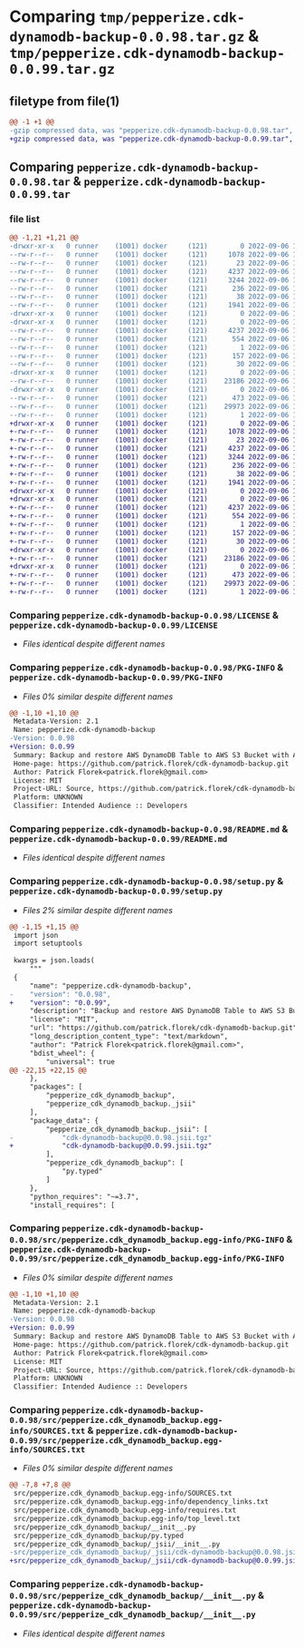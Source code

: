 # Comparing `tmp/pepperize.cdk-dynamodb-backup-0.0.98.tar.gz` & `tmp/pepperize.cdk-dynamodb-backup-0.0.99.tar.gz`

## filetype from file(1)

```diff
@@ -1 +1 @@
-gzip compressed data, was "pepperize.cdk-dynamodb-backup-0.0.98.tar", last modified: Tue Sep  6 14:01:32 2022, max compression
+gzip compressed data, was "pepperize.cdk-dynamodb-backup-0.0.99.tar", last modified: Tue Sep  6 14:07:57 2022, max compression
```

## Comparing `pepperize.cdk-dynamodb-backup-0.0.98.tar` & `pepperize.cdk-dynamodb-backup-0.0.99.tar`

### file list

```diff
@@ -1,21 +1,21 @@
-drwxr-xr-x   0 runner    (1001) docker     (121)        0 2022-09-06 14:01:32.516621 pepperize.cdk-dynamodb-backup-0.0.98/
--rw-r--r--   0 runner    (1001) docker     (121)     1078 2022-09-06 14:01:15.000000 pepperize.cdk-dynamodb-backup-0.0.98/LICENSE
--rw-r--r--   0 runner    (1001) docker     (121)       23 2022-09-06 14:01:15.000000 pepperize.cdk-dynamodb-backup-0.0.98/MANIFEST.in
--rw-r--r--   0 runner    (1001) docker     (121)     4237 2022-09-06 14:01:32.516621 pepperize.cdk-dynamodb-backup-0.0.98/PKG-INFO
--rw-r--r--   0 runner    (1001) docker     (121)     3244 2022-09-06 14:01:15.000000 pepperize.cdk-dynamodb-backup-0.0.98/README.md
--rw-r--r--   0 runner    (1001) docker     (121)      236 2022-09-06 14:01:15.000000 pepperize.cdk-dynamodb-backup-0.0.98/pyproject.toml
--rw-r--r--   0 runner    (1001) docker     (121)       38 2022-09-06 14:01:32.516621 pepperize.cdk-dynamodb-backup-0.0.98/setup.cfg
--rw-r--r--   0 runner    (1001) docker     (121)     1941 2022-09-06 14:01:15.000000 pepperize.cdk-dynamodb-backup-0.0.98/setup.py
-drwxr-xr-x   0 runner    (1001) docker     (121)        0 2022-09-06 14:01:32.516621 pepperize.cdk-dynamodb-backup-0.0.98/src/
-drwxr-xr-x   0 runner    (1001) docker     (121)        0 2022-09-06 14:01:32.516621 pepperize.cdk-dynamodb-backup-0.0.98/src/pepperize.cdk_dynamodb_backup.egg-info/
--rw-r--r--   0 runner    (1001) docker     (121)     4237 2022-09-06 14:01:31.000000 pepperize.cdk-dynamodb-backup-0.0.98/src/pepperize.cdk_dynamodb_backup.egg-info/PKG-INFO
--rw-r--r--   0 runner    (1001) docker     (121)      554 2022-09-06 14:01:32.000000 pepperize.cdk-dynamodb-backup-0.0.98/src/pepperize.cdk_dynamodb_backup.egg-info/SOURCES.txt
--rw-r--r--   0 runner    (1001) docker     (121)        1 2022-09-06 14:01:31.000000 pepperize.cdk-dynamodb-backup-0.0.98/src/pepperize.cdk_dynamodb_backup.egg-info/dependency_links.txt
--rw-r--r--   0 runner    (1001) docker     (121)      157 2022-09-06 14:01:32.000000 pepperize.cdk-dynamodb-backup-0.0.98/src/pepperize.cdk_dynamodb_backup.egg-info/requires.txt
--rw-r--r--   0 runner    (1001) docker     (121)       30 2022-09-06 14:01:32.000000 pepperize.cdk-dynamodb-backup-0.0.98/src/pepperize.cdk_dynamodb_backup.egg-info/top_level.txt
-drwxr-xr-x   0 runner    (1001) docker     (121)        0 2022-09-06 14:01:32.516621 pepperize.cdk-dynamodb-backup-0.0.98/src/pepperize_cdk_dynamodb_backup/
--rw-r--r--   0 runner    (1001) docker     (121)    23186 2022-09-06 14:01:15.000000 pepperize.cdk-dynamodb-backup-0.0.98/src/pepperize_cdk_dynamodb_backup/__init__.py
-drwxr-xr-x   0 runner    (1001) docker     (121)        0 2022-09-06 14:01:32.516621 pepperize.cdk-dynamodb-backup-0.0.98/src/pepperize_cdk_dynamodb_backup/_jsii/
--rw-r--r--   0 runner    (1001) docker     (121)      473 2022-09-06 14:01:15.000000 pepperize.cdk-dynamodb-backup-0.0.98/src/pepperize_cdk_dynamodb_backup/_jsii/__init__.py
--rw-r--r--   0 runner    (1001) docker     (121)    29973 2022-09-06 14:01:15.000000 pepperize.cdk-dynamodb-backup-0.0.98/src/pepperize_cdk_dynamodb_backup/_jsii/cdk-dynamodb-backup@0.0.98.jsii.tgz
--rw-r--r--   0 runner    (1001) docker     (121)        1 2022-09-06 14:01:15.000000 pepperize.cdk-dynamodb-backup-0.0.98/src/pepperize_cdk_dynamodb_backup/py.typed
+drwxr-xr-x   0 runner    (1001) docker     (121)        0 2022-09-06 14:07:57.128368 pepperize.cdk-dynamodb-backup-0.0.99/
+-rw-r--r--   0 runner    (1001) docker     (121)     1078 2022-09-06 14:07:41.000000 pepperize.cdk-dynamodb-backup-0.0.99/LICENSE
+-rw-r--r--   0 runner    (1001) docker     (121)       23 2022-09-06 14:07:41.000000 pepperize.cdk-dynamodb-backup-0.0.99/MANIFEST.in
+-rw-r--r--   0 runner    (1001) docker     (121)     4237 2022-09-06 14:07:57.128368 pepperize.cdk-dynamodb-backup-0.0.99/PKG-INFO
+-rw-r--r--   0 runner    (1001) docker     (121)     3244 2022-09-06 14:07:41.000000 pepperize.cdk-dynamodb-backup-0.0.99/README.md
+-rw-r--r--   0 runner    (1001) docker     (121)      236 2022-09-06 14:07:41.000000 pepperize.cdk-dynamodb-backup-0.0.99/pyproject.toml
+-rw-r--r--   0 runner    (1001) docker     (121)       38 2022-09-06 14:07:57.128368 pepperize.cdk-dynamodb-backup-0.0.99/setup.cfg
+-rw-r--r--   0 runner    (1001) docker     (121)     1941 2022-09-06 14:07:41.000000 pepperize.cdk-dynamodb-backup-0.0.99/setup.py
+drwxr-xr-x   0 runner    (1001) docker     (121)        0 2022-09-06 14:07:57.124368 pepperize.cdk-dynamodb-backup-0.0.99/src/
+drwxr-xr-x   0 runner    (1001) docker     (121)        0 2022-09-06 14:07:57.128368 pepperize.cdk-dynamodb-backup-0.0.99/src/pepperize.cdk_dynamodb_backup.egg-info/
+-rw-r--r--   0 runner    (1001) docker     (121)     4237 2022-09-06 14:07:56.000000 pepperize.cdk-dynamodb-backup-0.0.99/src/pepperize.cdk_dynamodb_backup.egg-info/PKG-INFO
+-rw-r--r--   0 runner    (1001) docker     (121)      554 2022-09-06 14:07:57.000000 pepperize.cdk-dynamodb-backup-0.0.99/src/pepperize.cdk_dynamodb_backup.egg-info/SOURCES.txt
+-rw-r--r--   0 runner    (1001) docker     (121)        1 2022-09-06 14:07:56.000000 pepperize.cdk-dynamodb-backup-0.0.99/src/pepperize.cdk_dynamodb_backup.egg-info/dependency_links.txt
+-rw-r--r--   0 runner    (1001) docker     (121)      157 2022-09-06 14:07:56.000000 pepperize.cdk-dynamodb-backup-0.0.99/src/pepperize.cdk_dynamodb_backup.egg-info/requires.txt
+-rw-r--r--   0 runner    (1001) docker     (121)       30 2022-09-06 14:07:56.000000 pepperize.cdk-dynamodb-backup-0.0.99/src/pepperize.cdk_dynamodb_backup.egg-info/top_level.txt
+drwxr-xr-x   0 runner    (1001) docker     (121)        0 2022-09-06 14:07:57.128368 pepperize.cdk-dynamodb-backup-0.0.99/src/pepperize_cdk_dynamodb_backup/
+-rw-r--r--   0 runner    (1001) docker     (121)    23186 2022-09-06 14:07:41.000000 pepperize.cdk-dynamodb-backup-0.0.99/src/pepperize_cdk_dynamodb_backup/__init__.py
+drwxr-xr-x   0 runner    (1001) docker     (121)        0 2022-09-06 14:07:57.128368 pepperize.cdk-dynamodb-backup-0.0.99/src/pepperize_cdk_dynamodb_backup/_jsii/
+-rw-r--r--   0 runner    (1001) docker     (121)      473 2022-09-06 14:07:41.000000 pepperize.cdk-dynamodb-backup-0.0.99/src/pepperize_cdk_dynamodb_backup/_jsii/__init__.py
+-rw-r--r--   0 runner    (1001) docker     (121)    29973 2022-09-06 14:07:41.000000 pepperize.cdk-dynamodb-backup-0.0.99/src/pepperize_cdk_dynamodb_backup/_jsii/cdk-dynamodb-backup@0.0.99.jsii.tgz
+-rw-r--r--   0 runner    (1001) docker     (121)        1 2022-09-06 14:07:41.000000 pepperize.cdk-dynamodb-backup-0.0.99/src/pepperize_cdk_dynamodb_backup/py.typed
```

### Comparing `pepperize.cdk-dynamodb-backup-0.0.98/LICENSE` & `pepperize.cdk-dynamodb-backup-0.0.99/LICENSE`

 * *Files identical despite different names*

### Comparing `pepperize.cdk-dynamodb-backup-0.0.98/PKG-INFO` & `pepperize.cdk-dynamodb-backup-0.0.99/PKG-INFO`

 * *Files 0% similar despite different names*

```diff
@@ -1,10 +1,10 @@
 Metadata-Version: 2.1
 Name: pepperize.cdk-dynamodb-backup
-Version: 0.0.98
+Version: 0.0.99
 Summary: Backup and restore AWS DynamoDB Table to AWS S3 Bucket with AWS Data Pipeline.
 Home-page: https://github.com/patrick.florek/cdk-dynamodb-backup.git
 Author: Patrick Florek<patrick.florek@gmail.com>
 License: MIT
 Project-URL: Source, https://github.com/patrick.florek/cdk-dynamodb-backup.git
 Platform: UNKNOWN
 Classifier: Intended Audience :: Developers
```

### Comparing `pepperize.cdk-dynamodb-backup-0.0.98/README.md` & `pepperize.cdk-dynamodb-backup-0.0.99/README.md`

 * *Files identical despite different names*

### Comparing `pepperize.cdk-dynamodb-backup-0.0.98/setup.py` & `pepperize.cdk-dynamodb-backup-0.0.99/setup.py`

 * *Files 2% similar despite different names*

```diff
@@ -1,15 +1,15 @@
 import json
 import setuptools
 
 kwargs = json.loads(
     """
 {
     "name": "pepperize.cdk-dynamodb-backup",
-    "version": "0.0.98",
+    "version": "0.0.99",
     "description": "Backup and restore AWS DynamoDB Table to AWS S3 Bucket with AWS Data Pipeline.",
     "license": "MIT",
     "url": "https://github.com/patrick.florek/cdk-dynamodb-backup.git",
     "long_description_content_type": "text/markdown",
     "author": "Patrick Florek<patrick.florek@gmail.com>",
     "bdist_wheel": {
         "universal": true
@@ -22,15 +22,15 @@
     },
     "packages": [
         "pepperize_cdk_dynamodb_backup",
         "pepperize_cdk_dynamodb_backup._jsii"
     ],
     "package_data": {
         "pepperize_cdk_dynamodb_backup._jsii": [
-            "cdk-dynamodb-backup@0.0.98.jsii.tgz"
+            "cdk-dynamodb-backup@0.0.99.jsii.tgz"
         ],
         "pepperize_cdk_dynamodb_backup": [
             "py.typed"
         ]
     },
     "python_requires": "~=3.7",
     "install_requires": [
```

### Comparing `pepperize.cdk-dynamodb-backup-0.0.98/src/pepperize.cdk_dynamodb_backup.egg-info/PKG-INFO` & `pepperize.cdk-dynamodb-backup-0.0.99/src/pepperize.cdk_dynamodb_backup.egg-info/PKG-INFO`

 * *Files 0% similar despite different names*

```diff
@@ -1,10 +1,10 @@
 Metadata-Version: 2.1
 Name: pepperize.cdk-dynamodb-backup
-Version: 0.0.98
+Version: 0.0.99
 Summary: Backup and restore AWS DynamoDB Table to AWS S3 Bucket with AWS Data Pipeline.
 Home-page: https://github.com/patrick.florek/cdk-dynamodb-backup.git
 Author: Patrick Florek<patrick.florek@gmail.com>
 License: MIT
 Project-URL: Source, https://github.com/patrick.florek/cdk-dynamodb-backup.git
 Platform: UNKNOWN
 Classifier: Intended Audience :: Developers
```

### Comparing `pepperize.cdk-dynamodb-backup-0.0.98/src/pepperize.cdk_dynamodb_backup.egg-info/SOURCES.txt` & `pepperize.cdk-dynamodb-backup-0.0.99/src/pepperize.cdk_dynamodb_backup.egg-info/SOURCES.txt`

 * *Files 0% similar despite different names*

```diff
@@ -7,8 +7,8 @@
 src/pepperize.cdk_dynamodb_backup.egg-info/SOURCES.txt
 src/pepperize.cdk_dynamodb_backup.egg-info/dependency_links.txt
 src/pepperize.cdk_dynamodb_backup.egg-info/requires.txt
 src/pepperize.cdk_dynamodb_backup.egg-info/top_level.txt
 src/pepperize_cdk_dynamodb_backup/__init__.py
 src/pepperize_cdk_dynamodb_backup/py.typed
 src/pepperize_cdk_dynamodb_backup/_jsii/__init__.py
-src/pepperize_cdk_dynamodb_backup/_jsii/cdk-dynamodb-backup@0.0.98.jsii.tgz
+src/pepperize_cdk_dynamodb_backup/_jsii/cdk-dynamodb-backup@0.0.99.jsii.tgz
```

### Comparing `pepperize.cdk-dynamodb-backup-0.0.98/src/pepperize_cdk_dynamodb_backup/__init__.py` & `pepperize.cdk-dynamodb-backup-0.0.99/src/pepperize_cdk_dynamodb_backup/__init__.py`

 * *Files identical despite different names*

